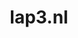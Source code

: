 ---
layout: post
title: "lap3.nl"
internal_url: "/dutchgov/lap3.nl.html"
subdomains_count: 2
all_subdomains_count: 3
urls_count: 2
ssl_rank: 0
http_rank: 85
url_link: /data/lap3.nl/urls.txt
all_subdomains_link: /data/lap3.nl/all_subdomains.txt
subdomains_link: /data/lap3.nl/subdomains.txt
categories: dutchgov
---